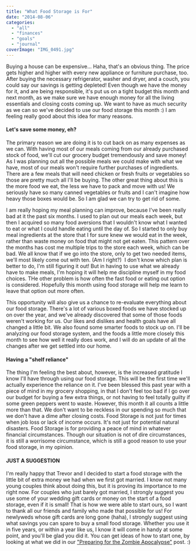 ```yaml
---
title: "What Food Storage is For"
date: "2014-08-06"
categories: 
  - "all"
  - "finances"
  - "goals"
  - "journal"
coverImage: "IMG_0491.jpg"
---
```


Buying a house can be expensive... Haha, that's an obvious thing. The price gets higher and higher with every new appliance or furniture purchase, too. After buying the necessary refrigerator, washer and dryer, and a couch, you could say our savings is getting depleted! Even though we have the money for it, and are being responsible, it's put us on a tight budget this month and next month, as we make sure we have enough money for all the living essentials and closing costs coming up. We want to have as much security as we can so we've decided to use our food storage this month :) I am feeling really good about this idea for many reasons.

#### Let's save some money, eh?

The primary reason we are doing it is to cut back on as many expenses as we can. With having most of our meals coming from our already purchased stock of food, we'll cut our grocery budget tremendously and save money! As I was planning out all the possible meals we could make with what we have, most of our meals won't require further purchases of ingredients. There are a few meals that will need chicken or fresh fruits or vegetables so those are pretty much all I'll be buying. The other great thing about this is the more food we eat, the less we have to pack and move with us! We seriously have so many canned vegetables or fruits and I can't imagine how heavy those boxes would be. So I am glad we can try to get rid of some.

I am really hoping my meal planning can improve, because I've been really bad at it the past six months. I used to plan out our meals each week, but then I acquired so many food aversions that I wouldn't know what I wanted to eat or what I could handle eating until the day of. So I started to only buy meal ingredients at the store that I for sure knew we would eat in the week, rather than waste money on food that might not get eaten. This pattern over the months has cost me multiple trips to the store each week, which can be bad. We all know that if we go into the store, only to get two needed items, we'll most likely come out with ten. (Am I right?)  I don't know which plan is better to do, I'm still figuring it out! But in having to use what we already have to make meals, I'm hoping it will help me discipline myself in my food choices. THe other problem is how often the fast food or eating out option is considered. Hopefully this month using food storage will help me learn to leave that option out more often.

This opportunity will also give us a chance to re-evaluate everything about our food storage. There's a lot of various boxed foods we have stocked up on over the year, and we've already discovered that some of those foods weren't working for us. Our likes and dislikes and health goals have all changed a little bit. We also found some smarter foods to stock up on. I'll be analyzing our food storage system, and the foods a little more closely this month to see how well it really does work, and I will do an update of all the changes after we get settled into our home.

#### Having a "shelf reliance"

The thing I'm feeling the best about, however, is the increased gratitude I know I'll have through using our food storage. This will be the first time we'll actually experience the reliance on it. I've been blessed this past year with a piece of mind in my grocery shopping, in that I don't feel too bad if I go over our budget for buying a few extra things, or not having to feel totally guilty if some green peppers went to waste. However, this month it all counts a little more than that. We don't want to be reckless in our spending so much that we don't have a dime after closing costs. Food Storage is not just for times when job loss or lack of income occurs. It's not just for potential natural disasters. Food Storage is for providing a peace of mind in whatever financial circumstances. Though our situation is not of dire circumstances, it is still a worrisome circumstance, which is still a good reason to use your food storage, in my opinion.

#### JUST A SUGGESTION

I'm really happy that Trevor and I decided to start a food storage with the little bit of extra money we had when we first got married. I know not many young couples think about doing this, but it is proving its importance to me right now. For couples who just barely got married, I strongly suggest you use some of your wedding gift cards or money on the start of a food storage, even if it is small! That is how we were able to start ours, so I want to thank all our friends and family who made that possible for us! For newlyweds whose gift cards are long gone (haha), I strongly suggest using what savings you can spare to buy a small food storage. Whether you use it in five years, or within a year like us, I know it will come in handy at some point, and you'll be glad you did it. You can get ideas of how to start one, by looking at what we did in our ["Preparing for the Zombie Apocalypse"](http://freshlymarried.com/preparing-for-the-zombie-apocalypse/) post. :)

